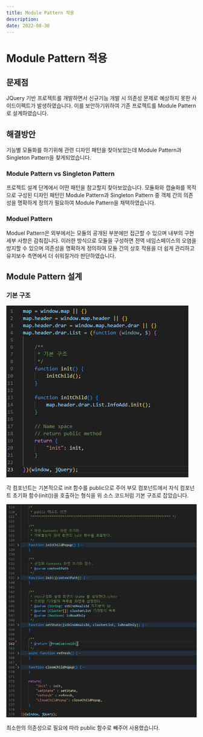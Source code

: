 ```yaml
---
title: Module Pattern 적용
description: 
date: 2022-08-30
---
```


# Module Pattern 적용

## 문제점
 JQuery 기반 프로젝트를 개발하면서 신규기능 개발 시 의존성 문제로 예상하지 못한 사이드이펙트가 발생하였습니다. 이를 보안하기위하여 기존 프로젝트를 Module Pattern로 설계하였습니다.

## 해결방안

기능별 모듈화를 하기위해 관련 디자인 패턴을 찾아보았는데 Module Pattern과 Singleton Pattern을 찾게되었습니다.

### Module Pattern vs Singleton Pattern

프로젝트 설계 단계에서 어떤 패턴을 참고할지 찾아보았습니다. 모듈화와 캡슐화를 목적으로 구성된 디자인 패턴인 Module Pattern과 Singleton Pattern 중 객체 간의 의존성을 명확하게 정의가 필요하여 Module Pattern을 채택하였습니다.

### Moduel Pattern
Moduel Pattern은 외부에서는 모듈의 공개된 부분에만 접근할 수 있으며 내부의 구현 세부 사항은 감춰집니다.
이러한 방식으로 모듈을 구성하면 전역 네임스페이스의 오염을 방지할 수 있으며 의존성을 명확하게 정의하여 모듈 간의 상호 작용을 더 쉽게 관리하고 유지보수 측면에서 더 쉬워질거라 판단하였습니다.


## Module Pattern 설계

### 기본 구조

<div style="
    display: inline-flex;
"><img src="image-3.png" alt="Alt text">
</div>




각 컴포넌트는 기본적으로 init 함수를 public으로 주어 부모 컴포넌트에서 자식 컴포넌트 초기화 함수(init())을 호출하는 형식을 위 소스 코드처럼 기본 구조로 잡았습니다.


<div style="
    display: inline-flex;
"><img src="image-4.png" alt="Alt text">
</div>



최소한의 의존성으로 필요에 따라 public 함수로 빼주어 사용했습니다.


